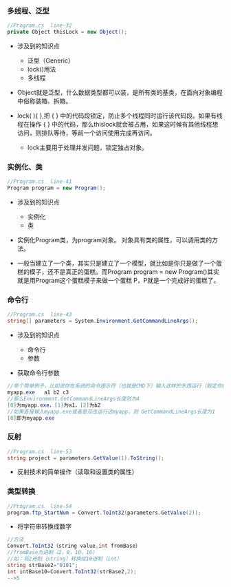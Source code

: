 ### 多线程、泛型

```c#
//Program.cs  line-32
private Object thisLock = new Object();
```

- 涉及到的知识点
    + 泛型（Generic）
    + lock()用法
    + 多线程

- Object就是泛型，什么数据类型都可以装，是所有类的基类，在面向对象编程中俗称装箱、拆箱。

- lock( ){ },把 { } 中的代码段锁定，防止多个线程同时运行该代码段。如果有线程在操作 { } 中的代码，那么thislock就会被占用，如果这时候有其他线程想访问，则排队等待，等前一个访问使用完成再访问。
    + lock主要用于处理并发问题，锁定独占对象。

### 实例化、类

```c#
//Program.cs  line-41
Program program = new Program();
```

- 涉及到的知识点
    + 实例化
    + 类

- 实例化Program类，为program对象。   对象具有类的属性，可以调用类的方法。
- 一般当建立了一个类，其实只是建立了一个模型，就比如是你只是做了一个蛋糕的模子，还不是真正的蛋糕。而Program program = new Program()其实就是用Program这个蛋糕模子来做一个蛋糕 P，P就是一个完成好的蛋糕了。

### 命令行

```c#
//Program.cs  line-43
string[] parameters = System.Environment.GetCommandLineArgs();
```

- 涉及到的知识点
    + 命令行
    + 参数

- 获取命令行参数

```c#
//举个简单例子，比如说你在系统的命令提示符（也就是CMD下）输入这样的东西运行（假定你的程序叫myapp.exe）
myapp.exe   a1 b2 c3
//那么Environment.GetCommandLineArgs长度则为4
[0]为myapp.exe，[1]为a1，[2]为b2
//如果直接输入myapp.exe或者是双击运行这myapp，则 GetCommandLineArgs长度为1
[0]即为myapp.exe
```

### 反射

```c#
//Program.cs  line-53
string project = parameters.GetValue(1).ToString();
```
- 反射技术的简单操作（读取和设置类的属性）



### 类型转换

```c#
//Program.cs  line-54
program.ftp_StartNum = Convert.ToInt32(parameters.GetValue(2));
```
- 将字符串转换成数字
```c#
//方法
Convert.ToInt32（string value,int fromBase）
//fromBase为进制（2，8，10，16）
//如：将2进制（string）转换成10进制（int）
string strBase2="0101";
int intBase10=Convert.ToInt32(strBase2,2);
-->5
```
